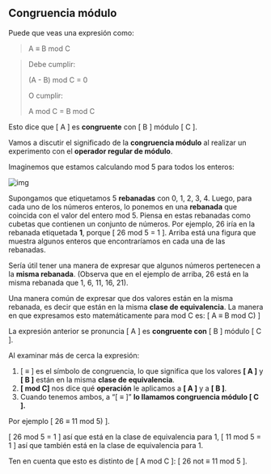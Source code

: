 ## Congruencia módulo

Puede que veas una expresión como:

> A ≡ B mod C

> Debe cumplir:
>
> (A - B) mod C = 0
>
>
>
> O cumplir:
>
> A mod C = B mod C



Esto dice que \[ A \] es **congruente** con \[ B \] módulo \[ C \].

Vamos a discutir el significado de la **congruencia módulo** al realizar un experimento con el **operador regular de módulo**.

Imaginemos que estamos calculando mod 5 para todos los enteros:

![img](https://cdn.kastatic.org/ka-perseus-images/2b71fee76257ba0bdc1e4b2b64249abe7e30c2d5.png)

Supongamos que etiquetamos 5 **rebanadas** con 0, 1, 2, 3, 4. Luego, para cada uno de los números enteros, lo ponemos en una **rebanada** que coincida con el valor del entero mod 5.
Piensa en estas rebanadas como cubetas que contienen un conjunto de números. Por ejemplo, 26 iría en la rebanada etiquetada **1**, porque \[ 26 mod 5 = 1 \].
Arriba está una figura que muestra algunos enteros que encontraríamos en cada una de las rebanadas.

Sería útil tener una manera de expresar que algunos números pertenecen a la **misma rebanada**. (Observa que en el ejemplo de arriba, 26 está en la misma rebanada que 1, 6, 11, 16, 21).

Una manera común de expresar que dos valores están en la misma rebanada, es decir que están en la misma **clase de equivalencia**.
La manera en que expresamos esto matemáticamente para mod C es: \[ A ≡ B mod C) \]

La expresión anterior se pronuncia \[ A \] es **congruente con** \[ B \] módulo \[ C \].

Al examinar más de cerca la expresión:

1. [ ≡ \] es el símbolo de congruencia, lo que significa que los valores **\[ A \]** y **\[ B \]** están en la misma **clase de equivalencia**.
2. **\[ mod C\]** nos dice qué **operación** le aplicamos a **\[ A \]** y a **\[ B \]**.
3. Cuando tenemos ambos, a “[ ≡ \]” **lo llamamos congruencia módulo \[ C \].**

Por ejemplo \[ 26 ≡ 11 mod 5) \].

\[ 26 mod 5 = 1 \] así que está en la clase de equivalencia para 1,
\[ 11 mod 5 = 1 \] así que también está en la clase de equivalencia para 1.

Ten en cuenta que esto es distinto de \[ A mod C \]: \[ 26 not ≡ 11 mod 5 \].



